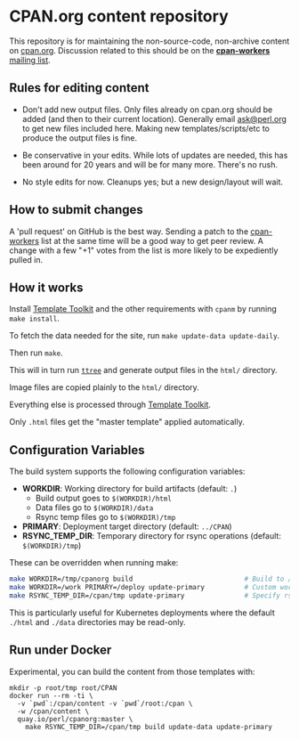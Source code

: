 # CPAN.org content repository

This repository is for maintaining the non-source-code, non-archive content on
[cpan.org](https://www.cpan.org).
Discussion related to this should be on the
[**cpan-workers** mailing list](https://lists.perl.org/list/cpan-workers.html).

## Rules for editing content

* Don't add new output files. Only files already on cpan.org should be added
(and then to their current location). Generally email
[ask@perl.org](mailto:ask@perl.org) to get new files included here.
Making new templates/scripts/etc to produce the output files is fine.

* Be conservative in your edits.
While lots of updates are needed, this has been around for 20 years and
will be for many more. There's no rush.

* No style edits for now.  Cleanups yes; but a new design/layout will wait.

## How to submit changes

A 'pull request' on GitHub is the best way.
Sending a patch to the [cpan-workers](mailto:cpan-workers@perl.org) list
at the same time will be a good way to get peer review. A change with a
few "+1" votes from the list is more likely to be expediently pulled in.

## How it works

Install [Template Toolkit](https://metacpan.org/dist/Template-Toolkit)
and the other requirements with `cpanm` by running `make install`.

To fetch the data needed for the site, run `make update-data update-daily`.

Then run `make`.

This will in turn run
[`ttree`](https://metacpan.org/dist/Template-Toolkit/view/bin/ttree)
and generate output files in the `html/` directory.

Image files are copied plainly to the `html/` directory.

Everything else is processed through
[Template Toolkit](https://metacpan.org/dist/Template-Toolkit).

Only `.html` files get the "master template" applied automatically.

## Configuration Variables

The build system supports the following configuration variables:

- **WORKDIR**: Working directory for build artifacts (default: `.`)
  - Build output goes to `$(WORKDIR)/html`
  - Data files go to `$(WORKDIR)/data`
  - Rsync temp files go to `$(WORKDIR)/tmp`
- **PRIMARY**: Deployment target directory (default: `../CPAN`)
- **RSYNC_TEMP_DIR**: Temporary directory for rsync operations (default: `$(WORKDIR)/tmp`)

These can be overridden when running make:

```bash
make WORKDIR=/tmp/cpanorg build                            # Build to /tmp/cpanorg/html with data in /tmp/cpanorg/data
make WORKDIR=/work PRIMARY=/deploy update-primary          # Custom work and deploy paths
make RSYNC_TEMP_DIR=/cpan/tmp update-primary               # Specify rsync temp directory (useful for Docker)
```

This is particularly useful for Kubernetes deployments where the default `./html` and `./data` directories may be read-only.

## Run under Docker

Experimental, you can build the content from those templates with:

    mkdir -p root/tmp root/CPAN
    docker run --rm -ti \
      -v `pwd`:/cpan/content -v `pwd`/root:/cpan \
      -w /cpan/content \
      quay.io/perl/cpanorg:master \
        make RSYNC_TEMP_DIR=/cpan/tmp build update-data update-primary
